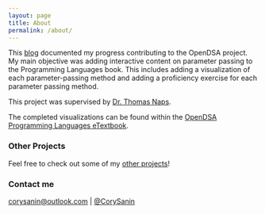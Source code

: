 ```yaml
---
layout: page
title: About
permalink: /about/
---
```


This [blog](https://github.com/CorySanin/Blog-OpenDSA) documented my progress contributing to the OpenDSA project. My main objective was adding interactive content on parameter passing to the Programming Languages book. This includes adding a visualization of each parameter-passing method and adding a proficiency exercise for each parameter passing method.

This project was supervised by [Dr. Thomas Naps](https://github.com/tomnaps).

The completed visualizations can be found within the [OpenDSA Programming Languages eTextbook](https://opendsa.cs.vt.edu/ODSA/Books/PL/html/SLang2ParameterPassing.html).

### Other Projects

Feel free to check out some of my [other projects](https://www.sanin.click/)!

### Contact me

[corysanin@outlook.com](mailto:corysanin@outlook.com) \| [@CorySanin](https://twitter.com/CorySanin)
